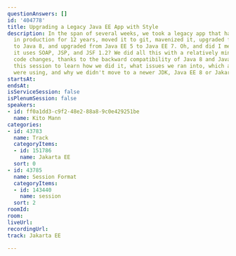 ```yaml
---
questionAnswers: []
id: '404778'
title: Upgrading a Legacy Java EE App with Style
description: In the span of several weeks, we took a legacy app that had been running
  in production for 12 years, moved it to git, mavenized it, upgraded from Java 6
  to Java 8, and upgraded from Java EE 5 to Java EE 7. Oh, and did I mention that
  it uses SOAP, JSP, and JSF 1.2? We did all this with a relatively minor amount of
  code changes, thanks to the backward compatibility of Java 8 and Java EE. Come to
  this session to learn how we did it, what issues we ran into, which app server we
  were using, and why we didn't move to a newer JDK, Java EE 8 or Jakarta EE.
startsAt: 
endsAt: 
isServiceSession: false
isPlenumSession: false
speakers:
- id: ff0a1dd3-c9f2-48e2-88a8-9c0e429251be
  name: Kito Mann
categories:
- id: 43783
  name: Track
  categoryItems:
  - id: 151786
    name: Jakarta EE
  sort: 0
- id: 43785
  name: Session Format
  categoryItems:
  - id: 143440
    name: session
  sort: 2
roomId: 
room: 
liveUrl: 
recordingUrl: 
track: Jakarta EE

---
```

